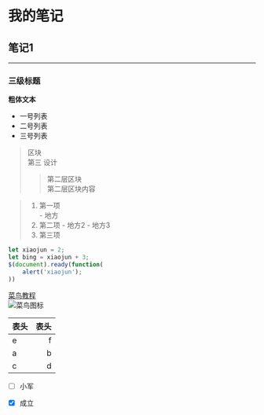 # 我的笔记  

## 笔记1  

---
### 三级标题
**粗体文本** 

- 一号列表
- 二号列表
- 三号列表
> 区块  
第三
设计 
>> 第二层区块  
第二层区块内容

> 1. 第一项  
    - 地方 
> 2. 第二项
    - 地方2
    - 地方3 
> 3. 第三项
````javascript
let xiaojun = 2;
let bing = xiaojun + 3;
$(document).ready(function(
    alert('xiaojun');
))
````
[菜鸟教程](http://www.sohu.com)  
![菜鸟图标](http://static.runoob.com/images/runoob-logo.png)

|表头|表头|
|:--|--:|
|e|f|
|a|b|
|c|d|

- [ ] 小军
- [x] 成立








